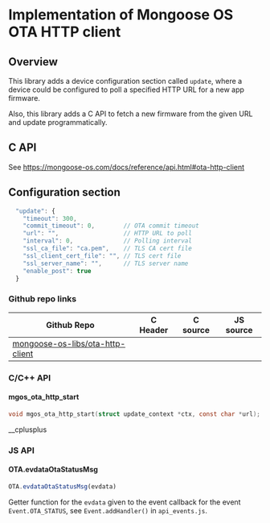 # Implementation of Mongoose OS OTA HTTP client

## Overview

This library adds a device configuration section called `update`, where
a device could be configured to poll a specified HTTP URL for a new
app firmware.

Also, this library adds a C API to fetch a new firmware from the given
URL and update programmatically.

## C API

See https://mongoose-os.com/docs/reference/api.html#ota-http-client 

## Configuration section


```javascript
  "update": {
    "timeout": 300,
    "commit_timeout": 0,        // OTA commit timeout
    "url": "",                  // HTTP URL to poll
    "interval": 0,              // Polling interval
    "ssl_ca_file": "ca.pem",    // TLS CA cert file
    "ssl_client_cert_file": "", // TLS cert file
    "ssl_server_name": "",      // TLS server name
    "enable_post": true
  }
```


### Github repo links
| Github Repo | C Header | C source  | JS source |
| ----------- | -------- | --------  | ----------------- |
| [mongoose-os-libs/ota-http-client](https://github.com/mongoose-os-libs/ota-http-client) | &nbsp; | &nbsp;  | &nbsp;         |


### C/С++ API
#### mgos_ota_http_start

```c
void mgos_ota_http_start(struct update_context *ctx, const char *url);
```
 __cplusplus 

### JS API
#### OTA.evdataOtaStatusMsg

```javascript
OTA.evdataOtaStatusMsg(evdata)
```
Getter function for the `evdata` given to the event callback for the event
`Event.OTA_STATUS`, see `Event.addHandler()` in `api_events.js`.
